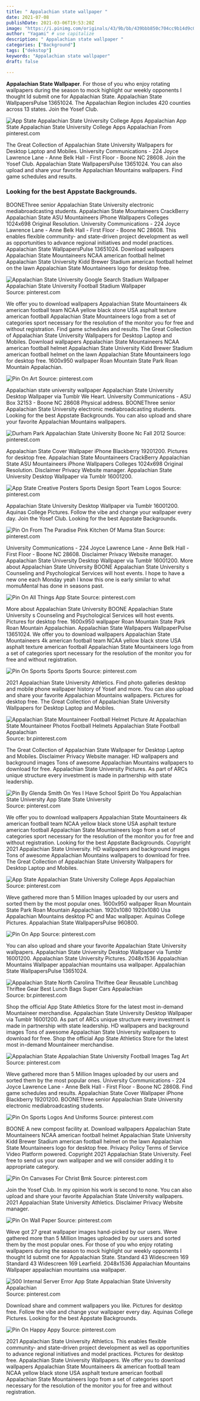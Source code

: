 ```yaml
---
title: " Appalachian state wallpaper "
date: 2021-07-08
publishDate: 2021-03-06T19:53:20Z
image: "https://i.pinimg.com/originals/43/9b/bb/439bbb850c704cc9b14d9c038c152a94.jpg"
author: "Yagami" # use capitalize
description: " Appalachian state wallpaper "
categories: ["Background"]
tags: ["dekstop"]
keywords: "Appalachian state wallpaper"
draft: false

---
```



**Appalachian State Wallpaper**. For those of you who enjoy rotating wallpapers during the season to mock highlight our weekly opponents I thought Id submit one for Appalachian State. Appalachian State WallpapersPulse 13651024. The Appalachian Region includes 420 counties across 13 states. Join the Yosef Club.

![App State Appalachian State University College Apps Appalachian](https://i.pinimg.com/736x/1e/07/3b/1e073be490bc03c01d781c9c9904e81d--things-app-college-life.jpg "App State Appalachian State University College Apps Appalachian")
App State Appalachian State University College Apps Appalachian From pinterest.com


The Great Collection of Appalachian State University Wallpapers for Desktop Laptop and Mobiles. University Communications - 224 Joyce Lawrence Lane - Anne Belk Hall - First Floor - Boone NC 28608. Join the Yosef Club. Appalachian State WallpapersPulse 13651024. You can also upload and share your favorite Appalachian Mountains wallpapers. Find game schedules and results.

### Looking for the best Appstate Backgrounds.

BOONEThree senior Appalachian State University electronic mediabroadcasting students. Appalachian State Mountaineers CrackBerry Appalachian State ASU Mountaineers iPhone Wallpapers Colleges 1024x698 Original Resolution. University Communications - 224 Joyce Lawrence Lane - Anne Belk Hall - First Floor - Boone NC 28608. This enables flexible community- and state-driven project development as well as opportunities to advance regional initiatives and model practices. Appalachian State WallpapersPulse 13651024. Download wallpapers Appalachian State Mountaineers NCAA american football helmet Appalachian State University Kidd Brewer Stadium american football helmet on the lawn Appalachian State Mountaineers logo for desktop free.


![Appalachian State University Google Search Stadium Wallpaper Appalachian State University Football Stadium Wallpaper](https://i.pinimg.com/originals/b7/7b/11/b77b11ba2ce660a4c2582b4169c2c773.jpg "Appalachian State University Google Search Stadium Wallpaper Appalachian State University Football Stadium Wallpaper")
Source: pinterest.com

We offer you to download wallpapers Appalachian State Mountaineers 4k american football team NCAA yellow black stone USA asphalt texture american football Appalachian State Mountaineers logo from a set of categories sport necessary for the resolution of the monitor you for free and without registration. Find game schedules and results. The Great Collection of Appalachian State University Wallpapers for Desktop Laptop and Mobiles. Download wallpapers Appalachian State Mountaineers NCAA american football helmet Appalachian State University Kidd Brewer Stadium american football helmet on the lawn Appalachian State Mountaineers logo for desktop free. 1600x950 wallpaper Roan Mountain State Park Roan Mountain Appalachian.

![Pin On Art](https://i.pinimg.com/originals/fa/56/61/fa5661e90432fdddf6ceca720a8d2ece.jpg "Pin On Art")
Source: pinterest.com

Appalachian state university wallpaper Appalachian State University Desktop Wallpaper via Tumblr We Heart. University Communications - ASU Box 32153 - Boone NC 28608 Physical address. BOONEThree senior Appalachian State University electronic mediabroadcasting students. Looking for the best Appstate Backgrounds. You can also upload and share your favorite Appalachian Mountains wallpapers.

![Durham Park Appalachian State University Boone Nc Fall 2012](https://i.pinimg.com/236x/b8/25/12/b8251276379289404d4b34d309748615--carolina-pride-north-carolina.jpg "Durham Park Appalachian State University Boone Nc Fall 2012")
Source: pinterest.com

Appalachian State Cover Wallpaper iPhone Blackberry 19201200. Pictures for desktop free. Appalachian State Mountaineers CrackBerry Appalachian State ASU Mountaineers iPhone Wallpapers Colleges 1024x698 Original Resolution. Disclaimer Privacy Website manager. Appalachian State University Desktop Wallpaper via Tumblr 16001200.

![App State Creative Posters Sports Design Sport Team Logos](https://i.pinimg.com/736x/b4/6d/fc/b46dfcaa1be541981f44aa71391a87e8.jpg "App State Creative Posters Sports Design Sport Team Logos")
Source: pinterest.com

Appalachian State University Desktop Wallpaper via Tumblr 16001200. Aquinas College Pictures. Follow the vibe and change your wallpaper every day. Join the Yosef Club. Looking for the best Appstate Backgrounds.

![Pin On From The Paradise Pink Kitchen Of Mama Stan](https://i.pinimg.com/originals/5d/98/3f/5d983f36bc537d28353d6cb1d2141302.jpg "Pin On From The Paradise Pink Kitchen Of Mama Stan")
Source: pinterest.com

University Communications - 224 Joyce Lawrence Lane - Anne Belk Hall - First Floor - Boone NC 28608. Disclaimer Privacy Website manager. Appalachian State University Desktop Wallpaper via Tumblr 16001200. More about Appalachian State University BOONE Appalachian State University s Counseling and Psychological Services will host events. I hope to have a new one each Monday yeah I know this one is early similar to what momuMental has done in seasons past.

![Pin On All Things App State](https://i.pinimg.com/600x315/25/0d/e2/250de2b797ef80c05a979c886c04c935.jpg "Pin On All Things App State")
Source: pinterest.com

More about Appalachian State University BOONE Appalachian State University s Counseling and Psychological Services will host events. Pictures for desktop free. 1600x950 wallpaper Roan Mountain State Park Roan Mountain Appalachian. Appalachian State Wallpapers WallpaperPulse 13651024. We offer you to download wallpapers Appalachian State Mountaineers 4k american football team NCAA yellow black stone USA asphalt texture american football Appalachian State Mountaineers logo from a set of categories sport necessary for the resolution of the monitor you for free and without registration.

![Pin On Sports Sports Sports](https://i.pinimg.com/originals/ee/c5/97/eec597ffe03d3cb703517300fb7c9b9b.jpg "Pin On Sports Sports Sports")
Source: pinterest.com

2021 Appalachian State University Athletics. Find photo galleries desktop and mobile phone wallpaper history of Yosef and more. You can also upload and share your favorite Appalachian Mountains wallpapers. Pictures for desktop free. The Great Collection of Appalachian State University Wallpapers for Desktop Laptop and Mobiles.

![Appalachian State Mountaineer Football Helmet Picture At Appalachian State Mountaineer Photos Football Helmets Appalachian State Football Appalachian](https://i.pinimg.com/736x/ca/83/5f/ca835f22ce6f290ba28540d3d60873af--mountaineers-football-things-app.jpg "Appalachian State Mountaineer Football Helmet Picture At Appalachian State Mountaineer Photos Football Helmets Appalachian State Football Appalachian")
Source: br.pinterest.com

The Great Collection of Appalachian State Wallpaper for Desktop Laptop and Mobiles. Disclaimer Privacy Website manager. HD wallpapers and background images Tons of awesome Appalachian Mountains wallpapers to download for free. Appalachian State University Pictures. As part of ARCs unique structure every investment is made in partnership with state leadership.

![Pin By Glenda Smith On Yes I Have School Spirit Do You Appalachian State University App State State University](https://i.pinimg.com/originals/fb/ca/1a/fbca1a92c2c5dec2f2da7d6bdeec98d6.jpg "Pin By Glenda Smith On Yes I Have School Spirit Do You Appalachian State University App State State University")
Source: pinterest.com

We offer you to download wallpapers Appalachian State Mountaineers 4k american football team NCAA yellow black stone USA asphalt texture american football Appalachian State Mountaineers logo from a set of categories sport necessary for the resolution of the monitor you for free and without registration. Looking for the best Appstate Backgrounds. Copyright 2021 Appalachian State University. HD wallpapers and background images Tons of awesome Appalachian Mountains wallpapers to download for free. The Great Collection of Appalachian State University Wallpapers for Desktop Laptop and Mobiles.

![App State Appalachian State University College Apps Appalachian](https://i.pinimg.com/736x/1e/07/3b/1e073be490bc03c01d781c9c9904e81d--things-app-college-life.jpg "App State Appalachian State University College Apps Appalachian")
Source: pinterest.com

Weve gathered more than 5 Million Images uploaded by our users and sorted them by the most popular ones. 1600x950 wallpaper Roan Mountain State Park Roan Mountain Appalachian. 1920x1080 1920x1080 Usa Appalachian Mountains desktop PC and Mac wallpaper. Aquinas College Pictures. Appalachian State WallpapersPulse 960800.

![Pin On App](https://i.pinimg.com/736x/ee/a1/a7/eea1a7197a5e2b3b37b58ec12a91fa72.jpg "Pin On App")
Source: pinterest.com

You can also upload and share your favorite Appalachian State University wallpapers. Appalachian State University Desktop Wallpaper via Tumblr 16001200. Appalachian State University Pictures. 2048x1536 Appalachian Mountains Wallpaper appalachian mountains usa wallpaper. Appalachian State WallpapersPulse 13651024.

![Appalachian State North Carolina Thriftee Gear Reusable Lunchbag Thriftee Gear Best Lunch Bags Super Cars Appalachian](https://i.pinimg.com/originals/81/8b/01/818b01208b4af2a7000f28bede2f47d9.jpg "Appalachian State North Carolina Thriftee Gear Reusable Lunchbag Thriftee Gear Best Lunch Bags Super Cars Appalachian")
Source: br.pinterest.com

Shop the official App State Athletics Store for the latest most in-demand Mountaineer merchandise. Appalachian State University Desktop Wallpaper via Tumblr 16001200. As part of ARCs unique structure every investment is made in partnership with state leadership. HD wallpapers and background images Tons of awesome Appalachian State University wallpapers to download for free. Shop the official App State Athletics Store for the latest most in-demand Mountaineer merchandise.

![Appalachian State Appalachian State University Football Images Tag Art](https://i.pinimg.com/originals/70/01/5d/70015db9ac0a6bc46462a82e2ff6b1d8.jpg "Appalachian State Appalachian State University Football Images Tag Art")
Source: pinterest.com

Weve gathered more than 5 Million Images uploaded by our users and sorted them by the most popular ones. University Communications - 224 Joyce Lawrence Lane - Anne Belk Hall - First Floor - Boone NC 28608. Find game schedules and results. Appalachian State Cover Wallpaper iPhone Blackberry 19201200. BOONEThree senior Appalachian State University electronic mediabroadcasting students.

![Pin On Sports Logos And Uniforms](https://i.pinimg.com/originals/1d/dd/b0/1dddb059753ca0618bd8b84966ab174a.jpg "Pin On Sports Logos And Uniforms")
Source: pinterest.com

BOONE A new compost facility at. Download wallpapers Appalachian State Mountaineers NCAA american football helmet Appalachian State University Kidd Brewer Stadium american football helmet on the lawn Appalachian State Mountaineers logo for desktop free. Privacy Policy Terms of Service Video Platform powered. Copyright 2021 Appalachian State University. Feel free to send us your own wallpaper and we will consider adding it to appropriate category.

![Pin On Canvases For Christ Bmk](https://i.pinimg.com/originals/1a/4d/93/1a4d9337a70ad5d108c67e1b97aa90dd.jpg "Pin On Canvases For Christ Bmk")
Source: pinterest.com

Join the Yosef Club. In my opinion his work is second to none. You can also upload and share your favorite Appalachian State University wallpapers. 2021 Appalachian State University Athletics. Disclaimer Privacy Website manager.

![Pin On Wall Paper](https://i.pinimg.com/originals/d6/50/82/d6508262ec234db6ccb154638a80c4da.jpg "Pin On Wall Paper")
Source: pinterest.com

Weve got 27 great wallpaper images hand-picked by our users. Weve gathered more than 5 Million Images uploaded by our users and sorted them by the most popular ones. For those of you who enjoy rotating wallpapers during the season to mock highlight our weekly opponents I thought Id submit one for Appalachian State. Standard 43 Widescreen 169 Standard 43 Widescreen 169 Learfield. 2048x1536 Appalachian Mountains Wallpaper appalachian mountains usa wallpaper.

![500 Internal Server Error App State Appalachian State University Appalachian](https://i.pinimg.com/originals/f2/f9/f9/f2f9f945226b05aca5319220d021cb07.jpg "500 Internal Server Error App State Appalachian State University Appalachian")
Source: pinterest.com

Download share and comment wallpapers you like. Pictures for desktop free. Follow the vibe and change your wallpaper every day. Aquinas College Pictures. Looking for the best Appstate Backgrounds.

![Pin On Happy Appy](https://i.pinimg.com/originals/43/9b/bb/439bbb850c704cc9b14d9c038c152a94.jpg "Pin On Happy Appy")
Source: pinterest.com

2021 Appalachian State University Athletics. This enables flexible community- and state-driven project development as well as opportunities to advance regional initiatives and model practices. Pictures for desktop free. Appalachian State University Wallpapers. We offer you to download wallpapers Appalachian State Mountaineers 4k american football team NCAA yellow black stone USA asphalt texture american football Appalachian State Mountaineers logo from a set of categories sport necessary for the resolution of the monitor you for free and without registration.

